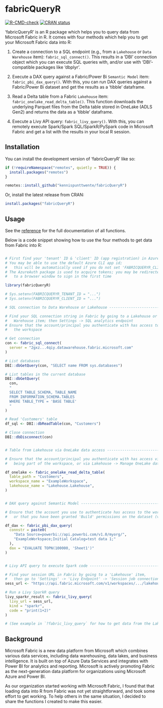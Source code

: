 
<!-- README.md is generated from README.Rmd. Please edit that file -->

# fabricQueryR

<!-- badges: start -->

[![R-CMD-check](https://github.com/kennispunttwente/fabricQueryR/actions/workflows/R-CMD-check.yaml/badge.svg)](https://github.com/kennispunttwente/fabricQueryR/actions/workflows/R-CMD-check.yaml)
[![CRAN
status](https://www.r-pkg.org/badges/version/fabricQueryR)](https://CRAN.R-project.org/package=fabricQueryR)
<!-- badges: end -->

‘fabricQueryR’ is an R package which helps you to query data from
Microsoft Fabric in R. It comes with four methods which help you to get
your Microsoft Fabric data into R:

1.  Create a connection to a SQL endpoint (e.g., from a `Lakehouse` or
    `Data Warehouse` item): `fabric_sql_connect()`. This results in a
    ‘DBI’ connection object which you can execute SQL queries with,
    and/or use with ‘DBI’-compatible packages like ‘dbplyr’.

2.  Execute a DAX query against a Fabric/Power Bi `Semantic Model` item:
    `fabric_pbi_dax_query()`. With this, you can run DAX queries against
    a Fabric/Power Bi dataset and get the results as a ‘tibble’
    dataframe.

3.  Read a Delta table from a Fabric `Lakehouse` item:
    `fabric_onelake_read_delta_table()`. This function downloads the
    underlying Parquet files from the Delta table stored in OneLake
    (ADLS Gen2) and returns the data as a ‘tibble’ dataframe.

4.  Execute a Livy API query: `fabric_livy_query()`. With this, you can
    remotely execute Spark/Spark SQL/SparkR/PySpark code in Microsoft
    Fabric and get a list with the results in your local R session.

## Installation

You can install the development version of ‘fabricQueryR’ like so:

``` r
if (!requireNamespace("remotes", quietly = TRUE)) {
  install.packages("remotes")
}

remotes::install_github("kennispunttwente/fabricQueryR")
```

Or, install the latest release from CRAN:

``` r
install.packages("fabricQueryR")
```

## Usage

See the
[reference](https://kennispunttwente.github.io/fabricQueryR/reference/index.html)
for the full documentation of all functions.

Below is a code snippet showing how to use the four methods to get data
from Fabric into R:

``` r

# First find your 'tenant' ID & 'client' ID (app registration) in Azure/Entra
# You may be able to use the default Azure CLI app id;
#   this will be automatically used if you do not set 'FABRICQUERYR_CLIENT_ID'
# The AzureAuth package is used to acquire tokens; you may be redirected
#   to a browser window to sign in the first time

library(fabricQueryR)

# Sys.setenv(FABRICQUERYR_TENANT_ID = "...")
# Sys.setenv(FABRICQUERYR_CLIENT_ID = "...")

# SQL connection to Data Warehouse or Lakehouse --------------------------------

# Find your SQL connection string in Fabric by going to a Lakehouse or Data
#   Warehouse item; then Settings -> SQL analytics endpoint
# Ensure that the account/principal you authenticate with has access to
#   the workspace 

# Get connection
con <- fabric_sql_connect(
  server = "2gxz...4qiy.datawarehouse.fabric.microsoft.com"
)

# List databases
DBI::dbGetQuery(con, "SELECT name FROM sys.databases")

# List tables in the current database
DBI::dbGetQuery(
  con,
  "
  SELECT TABLE_SCHEMA, TABLE_NAME
  FROM INFORMATION_SCHEMA.TABLES
  WHERE TABLE_TYPE = 'BASE TABLE'
  "
)

# Read 'Customers' table
df_sql <- DBI::dbReadTable(con, "Customers")

# Close connection
DBI::dbDisconnect(con)


# Table from Lakehouse via OneLake data access ---------------------------------

# Ensure that the account/principal you authenticate with has access via
#   being part of the workspace, or via Lakehouse -> Manage OneLake data access

df_onelake <- fabric_onelake_read_delta_table(
  table_path = "Customers",
  workspace_name = "ExampleWorkspace",
  lakehouse_name = "Lakehouse.Lakehouse",
)


# DAX query against Semantic Model ---------------------------------------------

# Ensure that the account you use to authenticate has access to the workspace,
#   or that you have been granted 'Build' permissions on the dataset (via share)

df_dax <- fabric_pbi_dax_query(
  connstr = paste0(
    "Data Source=powerbi://api.powerbi.com/v1.0/myorg/",
    "ExampleWorkspace;Initial Catalog=test data 1;"
  ),
  dax = "EVALUATE TOPN(100000, 'Sheet1')"
)


# Livy API query to execute Spark code -----------------------------------------

# Find your session URL in Fabric by going to a 'Lakehouse' item,
#   then go to 'Settings' -> 'Livy Endpoint' -> 'Session job connection string'
sess_url <- "https://api.fabric.microsoft.com/v1/workspaces/.../lakehouses/.../livyapi/..."

# Run a Livy SparkR query
livy_sparkr_result <- fabric_livy_query(
  livy_url = sess_url,
  kind = "sparkr",
  code = "print(1+2)"
)

# (See example in `?fabric_livy_query` for how to get data from the Lakehouse to R with Spark)
```

## Background

Microsoft Fabric is a new data platform from Microsoft which combines
various data services, including data warehousing, data lakes, and
business intelligence. It is built on top of Azure Data Services and
integrates with Power BI for analytics and reporting. Microsoft is
actively promoting Fabric as the next-generation data platform for
organizations using Microsoft Azure and Power BI.

As our organization started working with Microsoft Fabric, I found that
that loading data into R from Fabric was not yet straightforward, and
took some effort to get working. To help others in the same situation, I
decided to share the functions I created to make this easier.
